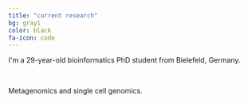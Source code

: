 ```yaml
---
title: "current research"
bg: gray1
color: black
fa-icon: code
---
```


I'm a 29-year-old bioinformatics PhD student from Bielefeld, Germany.

<br/>

Metagenomics and single cell genomics.
